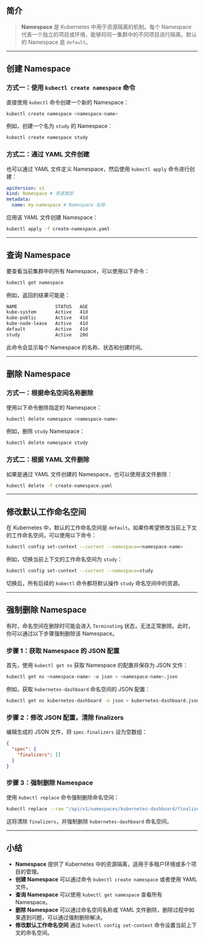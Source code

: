 
## 简介

> **Namespace** 是 Kubernetes 中用于资源隔离的机制。每个 Namespace 代表一个独立的项目或环境，能够将同一集群中的不同项目进行隔离。默认的 Namespace 是 `default`。

---

## 创建 Namespace

### 方式一：使用 `kubectl create namespace` 命令

直接使用 `kubectl` 命令创建一个新的 Namespace：

```bash
kubectl create namespace <namespace-name>
```

例如，创建一个名为 `study` 的 Namespace：

```bash
kubectl create namespace study
```

### 方式二：通过 YAML 文件创建

也可以通过 YAML 文件定义 Namespace，然后使用 `kubectl apply` 命令进行创建：

```yaml
apiVersion: v1
kind: Namespace # 资源类型
metadata:
  name: my-namespace # Namespace 名称
```

应用该 YAML 文件创建 Namespace：

```bash
kubectl apply -f create-namespace.yaml
```

---

## 查询 Namespace

要查看当前集群中的所有 Namespace，可以使用以下命令：

```bash
kubectl get namespace
```

例如，返回的结果可能是：

```bash
NAME              STATUS   AGE
kube-system       Active   41d
kube-public       Active   41d
kube-node-lease   Active   41d
default           Active   41d
study             Active   20d
```

此命令会显示每个 Namespace 的名称、状态和创建时间。

---

## 删除 Namespace

### 方式一：根据命名空间名称删除

使用以下命令删除指定的 Namespace：

```bash
kubectl delete namespace <namespace-name>
```

例如，删除 `study` Namespace：

```bash
kubectl delete namespace study
```

### 方式二：根据 YAML 文件删除

如果是通过 YAML 文件创建的 Namespace，也可以使用该文件删除：

```bash
kubectl delete -f create-namespace.yaml
```

---

## 修改默认工作命名空间

在 Kubernetes 中，默认的工作命名空间是 `default`。如果你希望修改当前上下文的工作命名空间，可以使用以下命令：

```bash
kubectl config set-context --current --namespace=<namespace-name>
```

例如，切换当前上下文的工作命名空间为 `study`：

```bash
kubectl config set-context --current --namespace=study
```

切换后，所有后续的 `kubectl` 命令都将默认操作 `study` 命名空间中的资源。

---

## 强制删除 Namespace

有时，命名空间在删除时可能会进入 `Terminating` 状态，无法正常删除。此时，你可以通过以下步骤强制删除该 Namespace。

### 步骤 1：获取 Namespace 的 JSON 配置

首先，使用 `kubectl get ns` 获取 Namespace 的配置并保存为 JSON 文件：

```bash
kubectl get ns <namespace-name> -o json > <namespace-name>.json
```

例如，获取 `kubernetes-dashboard` 命名空间的 JSON 配置：

```bash
kubectl get ns kubernetes-dashboard -o json > kubernetes-dashboard.json
```

### 步骤 2：修改 JSON 配置，清除 finalizers

编辑生成的 JSON 文件，将 `spec.finalizers` 设为空数组：

```json
{
  "spec": {
    "finalizers": []
  }
}
```

### 步骤 3：强制删除 Namespace

使用 `kubectl replace` 命令强制删除命名空间：

```bash
kubectl replace --raw "/api/v1/namespaces/kubernetes-dashboard/finalize" -f kubernetes-dashboard.json
```

这将清除 `finalizers`，并强制删除 `kubernetes-dashboard` 命名空间。

---

## 小结

* **Namespace** 提供了 Kubernetes 中的资源隔离，适用于多租户环境或多个项目的管理。
* **创建 Namespace** 可以通过命令 `kubectl create namespace` 或者使用 YAML 文件。
* **查询 Namespace** 可以使用 `kubectl get namespace` 查看所有 Namespace。
* **删除 Namespace** 可以通过命名空间名称或 YAML 文件删除，删除过程中如果遇到问题，可以通过强制删除解决。
* **修改默认工作命名空间** 通过 `kubectl config set-context` 命令设置当前上下文的命名空间。
